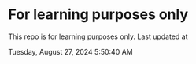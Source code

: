 # For learning purposes only
This repo is for learning purposes only.
Last updated at

Tuesday, August 27, 2024 5:50:40 AM

